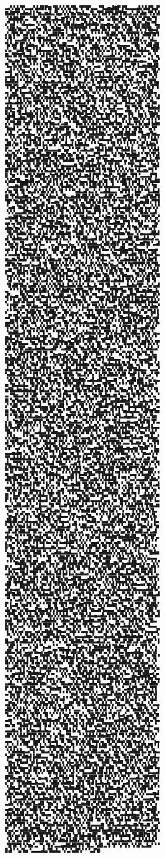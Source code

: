 ▃▞▞▟▞▛▃▃▞▟▟▉▛▇▝█▞▞▞▙▜▙▝▛▜▛▃▃▝▜▃▅▟▇▛▐▜▃▃▃▟▞▟▟▜▄▛▇▟▇▜▚▟▅▟▐▝▆▃▆▟▃▜▄▞▞▞▆▞▆▟▄▃▜▃▜▜▟▜▜▟▛▛▇▃▞▃▛▟▆▝▛▞▟▝▟▟▇▟▛▃▝▜▛▝▟▟▊▃▙▃▆▜▚▜▚▞▙▞▚▞▚▜▄▝▄▜▙▞▙▞▝▜▞▞▚▛▇▞▜▞▚▟▝▝▟▃▄▃▝▞▃▞▜▝▞▃▜▟▊▟▄▃▅▜▟▟▆▞▄▃▅▃▚▞▚▟▃▝▉▟▚▟▇▝▜▃▝▟█▞▆▃▞▃▄▞▅▝▉▃▜▟▇▃▜▝▉▜▜▜▛▝▄▟▃▜▙▜▝▜▛▝▞▟▊▝▛▞▜▜▙▃▛▞▄▜▜▞▚▟▚▜▝▃▝▝▄▟▉▛▇▝▄▟▅▝▄▞▄▝▝▝▝▝▉▟▉▞▜▃▜▜▜▜▝▟▇▛▇▜▚▜▝▃▃▟▛▞▜▝█▜▟▟▄▞▞▝▝▃▛▝▉▜▛▜▟▝▟▝▛▟▚▝▅▝▊▃▛▟▊▞▃▝▟▃▜▞▅▛▐▛▐▟▅▃▝▟▝▞▙▞▙▟▊▃▃▝▐▟▞▝▚▟▞▃▝▃▛▝▄▃▃▃▝▜▙▝▝▟▊▟█▞▄▝▚▟▊▜▅▝▐▟▃▃▃▞▅▝▜▟▆▝▉▞▄▝▄▜▜▜▞▞▃▜▚▝▊▜▅▟▃▜▟▟▃▝▉▛▇▃▜▛▇▜▄▟▃▞▝▟▐▜▟▜▚▟▐▟▝▜▙▝▐▃▜▝▉▞▃▃▟▞▝▃▜▝▊▟▆▞▃▝▚▝▄▝▅▃▅▞▆▝▉▜▛▝▄▟▇▟▜▃▙▝▜▟▄▞▞▝▇▟▜▟▞▟▛▜▛▜▚▟▉▃▆▃▄▃▝▝▅▞▜▃▜▞▅▜▙▞▝▝▐▝▆▝▜▞▅▟▜▜▛▞▜▃▝▃▝▃▄▝▐▟▞▞▄▟▐▃▞▛▐▃▅▟█▟█▃▟▝▝▞▆▃▞▞▞▝▊▃▞▜▚▞▜▟▟▟▞▝▅▜▝▞▃▃▄▜▅▞▄▝▃▝▅▝▝▃▃▟▄▝▉▞▃▟▃▜▝▞▆▃▜▝▅▝▞▃▚▞▅▝▇▟▉▃▜▝▟▞▛▃▟▟▃▟▞▃▅▟▚▞▃▝▚▛▇▝▚▜▙▟▉▟▝▝▟▟▚▃▞▟▄▃▆▃▟▃▞▃▜▝▄▃▛▃▜▝▄▛▇▞▜▟▛▝▆▝▛▃▙▞▄▝█▜▄▜▜▟▜▃▟▞▃▝▆▜▟▟▅▜▛▃▙▟█▃▅▜▟▞▄▞▚▟▄▟▄▟▐▝▇▝▛▝▃▞▄▟▐▞▛▜▃▝▃▛▐▃▃▟▞▞▚▟▉▝▉▃▞▃▆▛▇▜▚▝▆▞▚▞▞▝▞▝▚▞▆▜▛▞▄▃▝▝▛▟▉▃▞▟▜▜▄▜▃▃▜▟▛▞▅▟▟▟▅▝▞▝▆▃▅▜▝▛▇▃▝▟▐▃▄▝▞▜▅▜▟▞▜▞▞▟▚▝▟▃▙▃▟▟▞▞▆▝█▜▞▝▐▞▙▟▚▝▇▟▚▟▃▞▛▝▊▝▜▝▜▃▜▃▞▜▟▃▞▟▛▝▃▜▅▟▟▃▝▟▞▞▝▝▄▃▜▟▞▞▃▝▜▝▇▟▄▝▛▜▄▜▙▝▞▃▜▃▛▃▃▝▇▝▜▞▙▝▜▟▅▟▊▞▆▝▉▃▙▟▞▟▐▞▙▝▟▜▄▝█▜▞▛▇▟▜▃▛▞▙▃▚▃▛▜▃▃▝▜▙▝▐▃▚▝▆▟▞▟▛▜▃▟▆▞▜▛▐▝▟▝▝▞▅▟▝▝▊▟▊▝▆▛▇▞▚▃▙▟▊▝▐▝▚▛▐▞▅▞▛▞▃▜▚▜▞▞▜▟▉▝▅▛▐▟▊▞▅▜▅▃▞▃▅▝▝▜▙▞▛▞▟▟▚▝▅▟▆▜▅▞▝▟▃▜▜▞▄▟▐▟▅▜▅▟▝▃▝▟▃▝▐▟▞▝▟▞▅▟▇▜▛▃▝▝▛▜▟▟▟▜▜▞▚▝▇▞▚▜▚▝▇▜▞▝▚▞▛▞▟▃▝▃▆▃▙▃▝▞▄▜▛▃▟▝▃▟▉▝▉▟▛▞▚▟▟▟▇▞▃▞▄▟▉▟█▟▉▝▜▃▅▜▅▃▄▝▞▞▚▝▐▜▃▛▇▝▃▃▟▟▞▟▐▝▃▝▃▞▚▜▜▞▚▟▃▃▛▝▄▞▆▜▃▃▝▞▜▝▐▟▞▟▊▞▆▝▐▜▟▝█▟▐▃▚▞▛▝▄▟▄▟▐▟▇▟▄▝▝▝▅▃▝▝█▝▞▝▐▝▞▝▃▛▐▟▆▞▛▃▝▃▞▝▆▃▅▝▄▞▟▃▃▃▄▝▄▞▝▝▛▃▙▃▅▝▉▟▐▟▉▝▛▜▟▟▐▃▝▝▛▝▞▟▟▟▅▜▞▝▐▟▛▜▞▜▅▟▛▟▊▃▆▞▆▞▚▞▄▝▄▃▛▜▃▟▄▝▟▝▇▞▆▟▇▟▝▝▛▞▛▟▄▜▝▟▉▃▟▟▆▜▛▟▇▜▃▜▞▜▟▟▇▝▛▜▝▃▆▝▛▝▇▃▆▃▃▞▄▝▟▜▄▟▜▃▙▞▛▜▛▟▐▟▚▝▊▝▟▛▐▜▟▝▉▞▄▃▃▃▆▝▉▟█▟▅▜▚▞▝▛▐▜▃▝▝▜▚▃▙▃▝▝▇▟▇▜▜▛▐▃▜▟▅▞▞▞▙▃▙▞▆▜▞▛▐▟▆▟▚▟▟▞▜▝▊▜▙▞▞▞▞▞▆▝▟▃▅▞▜▝▊▝▆▝▝▝▆▜▞▟▇▜▃▞▆▜▟▜▟▜▚▝▟▃▆▟▐▜▛▝▆▟▚▃▜▟▛▃▜▜▝▃▃▃▛▜▞▟▆▜▙▃▆▟▊▃▞▜▞▟▐▜▝▞▃▜▙▜▚▃▃▜▟▃▚▞▆▝█▝▞▟▉▜▚▟▜▝▐▞▙▟▇▝▃▃▆▟▛▜▞▞▞▝▃▟▚▞▝▞▙▟▆▞▚▝▜▝▐▟▊▜▞▟▄▟▃▃▝▜▞▞▃▜▅▞▞▝▇▞▅▝█▝█▝▄▃▛▞▟▞▞▟▚▝▊▝▝▝▚▟▃▟▚▃▚▝▃▟▟▃▃▝▟▜▜▝▐▟▞▝▜▃▙▟▇▝▛▟▄▟▆▃▚▃▞▜▞▟▅▞▄▞▙▃▅▟▉▟█▞▟▞▚▃▟▟▛▞▃▃▆▜▟▝▛▃▅▛▇▟▜▜▛▝▇▟▇▜▟▜▞▝▄▝▊▃▅▞▜▟▝▜▟▝▃▜▟▜▞▟▐▃▜▝▛▝▇▝▜▛▐▃▅▟▊▞▜▜▝▃▅▝▆▟▚▝▄▟▛▛▐▃▆▝▉▟▄▝▆▞▙▜▙▃▛▟▇▝▇▝▜▃▟▃▟▟▞▜▛▃▚▃▞▞▞▝▞▞▃▃▟▛▇▟▟▜▞▜▟▟▐▝▊▝▚▝▟▟▟▝▆▃▛▜▝▝▄▝▟▝▅▞▜▞▝▝▉▟▞▃▟▃▅▟▉▜▅▟▆▟▞▜▞▟▝▞▚▟▉▜▞▞▚▝█▟▅▞▄▞▝▟▆▞▟▛▇▟▝▟▄▞▝▜▛▞▚▞▄▞▃▜▅▜▚▟▟▝▟▃▞▜▛▟▆▞▄▝▝▝▇▝▉▃▄▝▛▛▐▜▃▟▆▃▛▜▝▝▜▟▝▝▝▜▞▟▅▞▅▞▞▝▇▃▝▃▛▜▜▛▇▝▛▜▛▝▟▝▊▝▐▞▟▞▝▞▆▃▛▃▛▃▜▝▇▞▚▜▚▞▛▝█▞▜▟▆▞▟▃▝▟▐▟▝▟▚▟▇▟▆▝▜▟▉▝▞▝▊▝▊▃▛▝▅▟▅▞▆▃▝▞▄▃▃▟█▟▟▝▟▟▅▃▟▝▟▜▚▛▇▟▃▟▚▜▃▜▝▝▊▟█▃▄▟▐▛▐▝▅▝▐▃▃▟█▝█▃▟▟▃▞▃▞▙▞▅▝▊▃▄▞▙▜▃▝▝▃▝▟▃▃▚▃▝▞▄▞▟▟▅▃▞▟▊▟▉▛▐▞▚▟▚▃▆▛▇▝▃▟▄▞▛▟▐▜▅▟▄▟▐▃▄▝▐▟▊▝▃▛▐▜▃▞▟▝█▜▛▞▙▃▚▜▃▟█▃▅▞▙▃▃▝▃▃▄▞▃▃▙▞▅▟▆▟▚▞▟▝▃▝▚▝▛▃▞▟█▝▆▜▞▟▝▜▄▃▄▝▇▃▛▜▚▟▆▝▊▜▚▟▜▃▅▃▆▞▙▟▞▝▉▜▛▝▞▟▅▃▅▝▆▜▄▝▃▝▐▝▞▝▛▟▃▝▃▝▞▃▅▟▟▟▚▜▞▟▆▜▟▛▇▞▆▃▄▞▄▃▟▝▊▝█▟▞▞▟▞▞▞▚▜▞▃▛▞▟▞▆▞▅▃▞▜▞▝▇▜▜▜▚▜▞▜▙▃▆▝▜▟▐▃▚▟▐▛▇▟▄▜▛▞▅▝▆▃▟▜▄▝▐▝▐▃▜▝▞▟▜▞▆▝▆▝▄▝▆▟▝▝▟▟▚▃▛▞▛▜▝▝▇▞▛▜▚▞▄▜▜▟▜▃▞▝▛▃▜▟▛▟▆▝▇▞▜▝▄▜▅▃▄▝▉▞▞▟▜▞▆▝▟▝▝▞▅▝▐▃▜▞▃▟▝▞▜▟▞▝▅▞▃▜▝▟▉▃▝▃▟▟▊▃▆▟▟▝▛▞▞▃▟▝▉▝▊▝▊▟▉▜▙▞▄▟▛▞▄▞▞▞▙▜▟▃▙▟▞▟▞▃▙▃▙▝▜▝▉▃▙▝▃▃▙▟▅▜▛▃▚▞▄▟▃▝▝▝▐▞▙▟█▟▐▟▊▞▝▞▛▟▇▛▇▝█▜▅▞▛▝▜▜▃▃▜▜▛▜▅▝█▝█▃▆▟▆▃▙▟▚▃▅▝█▞▅▞▃▞▅▃▙▜▄▟▉▃▆▝▛▝▟▞▚▞▜▃▄▞▙▜▟▃▛▃▆▜▜▃▆▟▃▃▛▞▞▝▐▃▛▟▜▃▟▝▜▃▟▝▃▞▞▞▆▃▙▛▇▞▙▝▃▃▞▛▐▜▟▛▐▞▙▜▟▟█▟▆▜▟▟▞▝▐▜▛▃▆▝▛▟▅▃▞▜▟▃▄▞▙▝▞▞▜▝▐▃▛▝▜▞▟▞▃▃▆▝▛▟▉▃▝▞▚▟▞▟▅▞▞▝▝▜▞▃▜▟█▞▆▝▉▟█▞▃▝█▞▄▃▞▝▃▜▜▝█▛▇▛▇▞▜▞▙▟▄▃▞▞▚▞▜▟▐▃▛▝█▞▄▟▄▜▞▞▆▝▚▟▛▃▟▞▝▜▝▞▚▝█▜▙▞▄▝▛▃▛▝▆▃▟▞▛▛▇▃▆▞▄▟▄▟▉▜▝▟▇▝▟▞▝▞▜▜▝▃▄▝▇▞▚▟▜▃▅▃▄▟▐▟▜▟▞▝▝▞▙▟▊▜▟▜▝▃▛▞▙▜▚▞▟▝▊▞▚▃▚▞▞▟▇▜▞▝▃▜▝▃▚▝▝▝▚▟▆▞▅▟▊▝▚▝▞▛▇▝▉▃▄▟▛▟▞▝▅▟▇▃▟▝█▝▝▞▜▝▃▝▝▛▇▞▞▜▞▃▞▟▅▟▞▟▃▜▛▞▟▃▛▜▞▟█▃▜▞▆▝▄▃▆▟▃▜▚▞▟▟▟▟▞▜▛▝▄▃▛▞▝▝▃▟▚▜▃▟▇▟▝▃▟▟▊▜▞▜▟▜▝▝▇▝▐▞▞▝▛▞▅▛▇▃▃▝▇▃▜▜▄▜▞▟▛▛▇▜▅▜▛▝▄▜▚▝▇▝▚▃▚▞▞▝▉▃▄▜▞▟▉▜▞▞▛▟▊▟▃▜▛▃▅▃▙▟▆▃▃▟▛▝▃▟█▜▄▝▆▃▙▜▄▜▙▃▛▃▄▝▛▝▝▝▄▝▚▝▟▟▃▞▞▃▝▞▟▟▜▜▚▟▜▝▊▝▚▃▄▃▞▃▜▜▃▝▉▞▛▜▙▝▝▞▛▝▚▞▚▜▚▝█▞▜▃▜▃▆▟▆▟▊▞▟▝▊▝▊▟▇▝▛▜▞▟▜▞▙▃▜▟▛▝▄▞▆▜▝▟▆▃▃▝▝▜▚▃▚▃▄▟▊▜▜▟▊▜▄▜▚▝▆▟▝▟▞▝▝▞▚▟▜▝▟▜▟▟▅▞▄▜▄▝▆▟▅▟▟▞▙▜▄▝▃▜▝▜▅▝▟▟▄▞▃▞▛▞▜▃▙▟▜▜▜▝▃▃▚▟▜▃▟▟▞▜▄▞▅▃▜▞▅▞▞▟▊▃▜▛▇▟▄▃▝▃▃▞▚▟▇▃▟▜▞▝▐▜▝▟▞▟▜▟▅▝█▜▙▝▅▃▛▞▚▝▐▞▛▟▇▟▞▟▊▝▆▛▐▝▛▃▞▝▛▝▟▞▅▝▞▜▜▛▇▜▄▝█▃▆▝▚▜▙▜▅▟▆▞▃▟▃▟▛▜▃▃▆▝▚▝▃▟▊▟▇▝▚▞▄▃▅▝▇▃▙▟▃▝▉▟▚▛▇▝▞▝▊▝▉▜▚▟▛▟▄▃▞▃▅▝▉▜▅▝▞▝▝▝▛▃▜▜▟▟▆▝▆▜▙▟▆▟▆▟▄▛▐▟▃▞▙▞▆▝▄▃▟▝█▞▅▜▟▜▜▟▐▞▛▜▃▜▅▞▜▝▄▜▙▝▞▝▊▃▝▜▅▃▞▟▝▟▛▝▃▜▛▃▝▟▐▜▅▝█▝▃▜▄▝▆▞▙▟▆▃▆▝▄▃▜▝▊▜▚▞▚▞▃▝▇▝▅▜▅▟▅▝█▟▄▜▛▞▝▝▅▟▚▝▃▟▆▃▞▞▛▝▃▟▜▝▄▟█▟▆▟▜▃▝▃▙▃▆▝▆▞▝▟▊▝▃▞▜▞▄▟▃▃▜▟▞▟▉▝▃▟▚▝█▝▐▞▞▜▙▟▛▜▟▃▆▝▜▃▙▟▉▟▚▝▝▃▆▝▆▞▙▞▃▟▉▃▝▜▛▟▛▝▇▞▝▜▃▞▞▝▛▝▐▟█▃▆▃▜▝▐▝▅▟▄▟▃▝▟▛▇▜▅▜▝▝▊▟▊▞▟▃▅▟▃▟▚▟▜▟▄▝▇▜▚▜▞▜▚▟▟▜▛▞▝▝▟▜▃▟▄▟▃▝▊▞▃▜▅▞▄▝▆▟▛▟▄▞▛▜▚▞▙▟▞▃▜▞▚▃▆▃▞▜▞▞▝▞▝▜▛▝▉▟▃▃▅▃▄▞▙▛▇▝▛▃▙▜▃▟▛▞▜▝▞▝▐▝▆▟▄▝▆▞▞▜▛▟▇▞▃▟▅▜▞▝▄▟▆▟▞▟▟▜▅▞▜▟▃▟▐▃▃▜▙▝▝▝▐▟▞▝▃▟▃▞▛▟▅▃▆▝▉▟▉▞▟▜▛▞▜▝▃▜▜▜▟▟▐▟▆▝▝▞▅▞▝▟▞▞▞▟▄▃▝▝▐▜▃▝▛▜▛▃▟▜▜▜▝▝▆▞▃▃▄▜▄▜▚▞▛▃▃▜▙▟▅▜▟▃▅▝▜▟▄▞▟▝▉▜▄▟▜▝▃▟▞▝█▟▄▛▐▜▞▃▚▜▟▟▊▟▊▝▄▝▆▜▜▛▇▞▃▃▜▃▅▞▄▝▃▜▜▞▛▝▃▞▝▝█▝▚▃▞▟▟▝█▞▙▟▃▟▇▞▞▞▄▃▅▟▇▝█▃▜▟▇▃▅▃▅▞▆▟▛▝▐▃▃▃▅▟▅▝▄▝█▝▝▞▅▝▜▝▐▟▅▝▅▝▛▝▄▃▛▟▆▃▝▞▄▜▜▜▙▞▝▞▚▝▅▃▞▞▛▜▚▟▟▟▟▃▙▃▚▜▟▞▝▜▚▜▚▟▛▞▛▛▐▟▅▝▜▟▝▞▛▞▃▃▅▞▛▃▚▃▞▃▆▝▆▟▄▝▜▜▞▝█▝▟▃▄▜▙▟▝▜▙▞▝▃▅▜▝▝▃▞▆▜▟▃▙▜▛▞▆▞▄▟▜▃▚▜▛▞▚▜▙▜▛▛▇▟▟▝▇▝▚▞▅▝▛▜▅▜▜▞▞▟▜▝▅▞▜▃▟▜▞▟█▝▜▟▉▟▛▜▚▜▙▟▅▝▅▝▚▃▄▞▆▝█▜▝▝▜▟▆▟▄▝▝▝▟▜▜▃▆▜▙▞▜▜▙▟▟▝▜▝▝▝▃▃▚▜▄▟▛▞▝▟█▜▙▜▜▟▞▝▇▝▟▝▐▟▝▟▜▃▛▛▐▝▇▃▛▃▆▞▞▟▟▟█▝▝▜▝▃▞▃▃▟▛▟▆▞▝▝▟▝▇▃▆▟▐▜▛▝▐▞▃▝▊▝▆▃▆▟▉▝█▞▛▞▅▝▐▝▇▜▚▝▃▜▅▝▃▜▚▝▊▃▟▜▛▟▞▟▝▝▐▟▄▃▜▞▞▞▝▃▆▝▄▟▅▟▃▜▛▜▅▜▚▟▉▞▅▞▝▞▟▜▝▜▝▜▛▝▅▝▆▝▐▃▛▝█▞▚▞▟▟▃▜▛▝█▝▃▝▝▝▅▞▙▞▆▞▛▜▄▞▜▜▚▝▆▜▞▜▝▃▟▟▟▞▅▛▐▝▛▝▟▝▆▜▝▟▄▟▝▟▛▟▝▞▞▟▃▟▜▟▊▃▃▃▛▃▄▝▅▝▉▃▞▝▊▃▞▜▞▛▐▃▄▃▚▟▉▃▟▞▄▝▐▃▃▝▇▝▜▃▆▜▟▟▚▟▝▃▟▝▐▞▛▞▞▃▃▜▝▟▟▟▜▜▝▛▇▃▆▝▅▞▚▝▃▝▝▃▜▜▃▟▜▃▅▞▅▃▟▝▝▞▆▟▊▟▛▝▟▃▜▟▚▝▚▝▝▜▚▜▟▞▚▜▃▝▅▃▛▞▚▜▚▝▅▛▇▃▛▞▚▟▃▃▚▜▚▃▅▞▆▃▝▝▞▝▟▝▄▛▐▞▛▟▚▜▝▝▊▞▙▟█▟▊▃▛▟▃▃▄▜▟▝▉▝▅▜▄▃▞▝▄▝▝▝▅▟▉▃▚▃▞▟▛▟█▃▚▃▞▜▝▜▚▝▐▃▚▟▞▞▆▟▐▟▝▝▊▞▚▝█▞▄▟▃▟▝▜▝▟█▃▅▝▃▝▛▜▜▞▝▝▄▟█▟▝▜▅▞▟▝▆▃▛▃▛▟▇▃▛▜▛▃▝▃▟▃▜▜▛▞▚▃▛▃▞▝▝▞▆▜▟▟▅▞▄▞▄▞▙▜▚▟▊▃▛▃▟▟▅▃▜▝▝▝█▞▅▟▞▜▄▝▞▝▊▟▐▜▞▝▞▝▊▟▚▟▝▜▟▟▆▜▅▟█▟█▃▝▜▞▜▛▃▞▝▃▜▞▟▛▛▐▜▜▟▚▃▚▟▚▃▟▟▇▜▝▞▞▝▃▃▞▃▚▃▛▃▅▝▛▜▜▞▚▟▐▟▝▝▊▜▄▝▞▝▅▞▆▟▃▟▃▃▆▞▄▃▞▝▆▃▜▟▝▟▛▜▟▝▉▝▟▞▙▃▞▞▝▟▜▃▟▞▝▞▚▃▙▝▊▜▜▞▜▟█▝▚▝▃▟▅▃▅▟▃▃▚▝▟▟▄▞▚▟▇▟▞▞▄▜▜▃▙▝▐▃▝▝█▟▅▝▜▞▟▞▃▜▜▝▚▝▝▝▉▝▝▟▇▟▚▜▞▝▆▞▙▝▜▟▚▟▇▝▝▟▟▃▚▜▞▟▞▞▄▃▃▝▝▝▆▟█▞▜▟▛▃▆▞▜▃▚▞▜▞▟▟▉▟▛▟▐▝▅▞▚▟▉▃▆▞▚▃▟▟█▃▞▞▃▝▞▞▛▞▃▃▟▟▜▝▐▟█▟▚▝▝▞▄▟▊▜▟▝█▝▛▜▄▞▚▞▆▜▛▝▟▟▛▃▞▜▃▜▙▞▟▜▝▃▛▞▅▝█▟▝▜▛▝▃▜▟▃▜▟▐▟▐▃▚▃▆▃▞▝▐▞▛▞▃▟▟▜▄▃▙▟▛▜▞▜▟▜▝▃▝▟▜▞▛▟▃▜▟▜▝▟█▝▟▝▉▞▅▃▟▛▇▃▃▟▟▞▄▛▐▞▜▜▟▝▜▟▄▝▄▜▙▝▇▜▚▟▊▝▛▜▙▟▛▜▞▝▅▞▟▝▉▛▇▞▃▟▊▟▟▜▚▞▚▃▝▞▞▟▐▜▜▜▞▟▅▃▄▞▅▞▟▟▚▃▄▞▜▟▞▟▟▞▙▃▟▝▄▟▐▟▞▞▝▜▟▃▜▟▅▝▃▞▄▞▛▟▃▃▟▞▆▃▃▃▟▟▜▞▟▛▇▟▊▃▚▞▙▝█▟▅▟▊▜▞▝▃▟▝▝▆▜▝▜▞▃▟▜▃▞▟▜▄▝▚▜▟▝▝▝▉▟█▃▟▝▚▝▃▟▞▞▝▞▆▝▝▟▅▝▆▜▞▃▙▟█▝▆▜▟▃▚▝▆▝▛▃▄▞▙▟▆▞▃▟▉▃▚▝▉▛▐▃▆▝▅▟▜▝▚▞▝▝█▝▉▝█▜▝▜▚▟▆▜▜▜▃▜▞▞▙▟▆▝▜▃▝▟▝▜▚▝█▟█▞▟▞▅▞▚▞▆▃▃▛▇▃▆▜▚▜▃▟▇▜▛▝▞▟▊▝▆▃▆▜▄▃▃▝▟▃▛▛▇▞▚▃▝▟█▝▄▞▛▜▄▜▞▝▟▃▜▞▛▝▉▞▞▞▟▟▃▝▛▝▉▞▟▃▄▃▟▃▜▜▜▃▜▟▝▞▄▝▟▝▜▟▚▟▅▟▝▜▅▜▞▜▙▞▛▃▆▟▟▞▝▟▅▞▜▟▅▜▄▟▆▃▆▜▙▝▝▜▞▃▝▜▟▜▜▞▚▝█▃▙▜▚▞▃▞▝▞▟▟▜▝▉▛▐▝▃▟▚▝▜▞▅▝▛▞▙▃▄▜▝▞▆▞▛▃▙▟▞▞▙▞▝▜▃▃▜▝▊▞▃▞▃▃▝▃▞▃▆▟▞▜▅▃▞▜▟▞▞▃▃▜▟▝▄▛▐▞▞▝▄▝▇▞▆▟▞▜▚▃▃▃▛▝▚▝▝▞▃▜▟▜▞▞▚▟▛▜▟▞▅▞▙▝▄▃▃▟▅▞▄▃▄▜▄▟▞▜▙▟▆▟▅▟▅▝▞▝▄▝█▃▄▜▚▟▇▃▛▞▜▝▛▝▚▝▚▝▟▝█▟▇▞▆▟▇▃▟▃▛▃▝▜▛▃▛▟▛▃▛▃▆▜▛▝▐▝▟▛▐▝▃▃▚▝▟▝▚▃▅▝▝▃▃▝▛▝▜▃▅▃▚▝▆▟▟▟▟▝▇▟▆▃▛▝▝▃▜▜▝▞▚▟█▃▜▟▝▃▄▞▙▃▞▃▅▞▛▝▜▜▛▟▊▟▚▝▟▟▛▜▛▃▜▝▟▜▃▜▃▃▟▟▃▝▇▞▟▞▆▃▚▝▞▜▜▃▅▝▜▜▚▝▉▝▇▟▅▟▐▃▜▃▝▜▝▃▆▃▚▟▄▝▇▞▛▝▟▟▛▝▃▝█▝▉▞▞▟▜▜▟▝▊▟▞▞▜▞▛▟▆▞▝▟▊▝▄▛▇▟▇▃▛▝▉▟▃▟▜▟▉▟▚▃▛▟▄▞▝▞▟▃▟▜▄▜▝▞▆▞▚▟▉▟▟▃▚▃▄▝▚▝█▞▅▝▞▃▜▜▃▟▛▟▉▞▝▞▙▟▜▞▙▟▜▞▄▝▝▃▄▟▟▝▆▟▅▟▃▞▛▃▝▝▞▞▃▜▙▜▟▜▟▛▐▟▄▟▄▞▙▝▄▜▃▝▞▜▛▟▉▃▞▃▜▞▛▃▙▞▞▟▆▞▅▛▐▃▄▝▄▞▝▝▅▞▅▞▜▟▟▟▟▝▊▟▇▟▛▞▃▃▟▛▇▜▜▜▅▜▃▃▟▃▝▝▃▟▆▟▟▜▅▞▝▟▞▝▇▃▄▞▟▃▜▜▚▟▄▜▃▃▄▛▐▜▝▟▉▞▜▝▃▞▛▟▇▞▛▝▛▛▇▝▊▟▜▃▞▃▝▜▅▟▆▝▜▞▟▞▙▞▙▟▊▝▝▞▚▟▊▝▄▝▃▟▟▜▄▟▜▃▜▜▃▜▄▜▛▝▟▞▜▟▆▃▚▞▃▃▝▝▝▝▅▟▝▟▅▞▞▞▃▟▟▃▛▟▅▞▅▜▞▟▃▃▙▞▛▟▃▝▞▟▚▞▞▝▃▝▞▞▆▝▞▟▚▟▝▝▚▟▚▟▄▝▉▞▅▞▛▃▃▞▛▟▐▞▃▜▚▝▊▝▟▟▃▛▇▞▝▝▛▞▚▜▟▜▅▜▛▞▄▝▄▟▛▝▉▝▉▃▟▞▚▟▟▃▚▝▇▃▞▜▄▝▆▟▄▝▞▃▃▟█▞▞▟▐▞▃▝█▞▞▞▝▝▊▞▅▜▚▝▃▃▝▝▄▃▜▞▞▟▝▞▝▃▞▝▄▝▅▟▉▞▙▝▄▞▜▃▝▟▛▜▚▝▉▜▚▝█▝▞▝▐▝▅▞▃▜▚▞▄▝▇▞▛▟▟▝▚▛▐▃▞▃▄▝█▞▛▝▇▞▆▃▅▝▝▝▆▟▞▝▇▞▅▟▆▃▅▛▐▞▆▝▆▝▅▝▆▜▜▟▆▝▝▝▄▟▆▜▙▞▄▜▚▟▊▃▜▃▅▞▅▝▜▟▆▜▚▟█▝▊▟▝▞▝▛▇▝▜▟▝▟▐▜▛▃▆▞▜▜▛▞▟▝▛▃▜▃▝▃▞▟▃▝▃▃▆▃▜▝▐▞▅▃▟▃▙▃▝▝▚▝▜▟▐▞▄▝▜▃▄▞▅▟▉▞▞▜▞▟▟▞▜▞▜▜▙▟▄▝▜▟▛▞▞▟▟▟▜▜▚▜▟▞▚▝▄▜▅▝▜▃▃▝▝▟▟▟▞▟▅▟▆▜▜▝▜▝▟▜▛▟▚▝▊▞▞▃▃▝▚▝▇▃▞▜▅▛▐▝▉▃▙▝█▝▇▞▜▞▟▞▟▜▅▞▃▝█▜▞▟▄▞▅▞▅▃▞▞▝▝▚▃▞▃▚▞▝▝▜▃▞▛▐▃▚▟▅▟▅▃▚▃▜▝▝▞▞▜▅▟▐▟█▝▚▟▄▝▞▟▊▝▟▟▜▟▜▝▐▝▞▟▟▟▄▃▞▜▝▝▆▃▞▞▚▞▙▜▚▟▃▝▛▃▞▟▉▃▆▃▞▝▟▞▄▝▃▟█▟▜▃▚▞▙▃▚▟▛▝▛▟▆▟▐▟▉▃▃▝▜▟▐▜▃▝▅▝▜▜▅▜▙▝▇▃▜▟▃▜▙▝▉▞▅▞▛▝▄▞▄▟▃▝▅▃▜▜▄▟▝▟▐▃▆▞▅▞▄▃▚▝▟▃▜▞▙▜▅▃▄▝▜▟▉▝▆▟▆▝▊▛▐▞▛▃▚▜▟▞▅▜▟▞▙▃▃▜▚▟▄▝▚▞▟▜▟▞▞▞▆▜▛▝▟▟▚▜▚▟▚▟▆▝▄▝▜▞▟▞▄▝▟▟▆▜▃▝▟▞▅▞▜▃▛▝▊▞▞▝▇▜▄▜▜▞▝▟▝▞▜▃▃▟▛▟▊▟▐▞▄▞▛▜▄▞▙▞▙▝▜▃▃▟▇▜▙▃▆▝▟▞▃▝▄▃▄▝▃▟▞▜▟▞▜▝▅▞▛▟█▛▐▛▐▜▞▞▝▞▛▞▃▃▟▃▜▛▇▜▟▞▚▞▝▛▇▟▆▃▙▃▄▝▝▟█▞▟▟▆▟▝▟▜▝▉▟▐▃▙▃▙▝█▜▝▃▟▝▅▜▃▜▟▝▄▞▝▟▆▃▛▝▚▞▆▝▅▞▟▟▟▜▄▝▆▟▆▟▉▜▄▝▅▝▇▝▐▟▇▃▅▟▚▝▞▝▞▟█▜▟▝▝▞▙▞▆▟▄▜▙▝▇▃▆▞▃▝▞▞▚▝▄▝▃▝▜▃▛▟▐▛▇▞▚▃▄▜▄▝▚▟▛▝▞▞▃▃▅▟▐▜▝▃▃▟▛▟▞▃▙▟▅▟▊▟▇▝▉▟▐▜▄▜▄▞▃▟▟▞▙▟▇▞▝▞▝▃▟▝▚▝▃▃▄▞▆▃▟▞▚▜▞▟▅▜▃▟▊▝▆▞▚▝▃▜▙▜▜▃▅▟▊▞▚▛▇▛▐▞▝▟▝▜▞▜▝▟▊▝▛▞▚▃▅▞▅▞▄▞▚▟▉▜▞▃▛▃▜▃▟▜▅▃▛▜▚▝▇▟▜▞▅▟▅▞▆▃▚▞▛▟▉▟▛▝▅▟▉▟▆▜▟▟▊▟▃▞▙▝▇▃▄▝▚▞▛▃▟▝▛▞▛▃▚▛▐▞▛▟▇▝▃▝▃▟▄▟▄▃▜▞▅▝▉▞▞▞▄▟▉▟▃▝▚▟▐▃▝▃▝▞▝▞▃▜▚▜▅▝▞▟▊▝▆▝▐▞▅▝█▟▐▟▞▜▛▞▃▟▟▜▅▜▟▜▞▜▜▝▟▝▅▞▜▜▅▟▜▟▟▜▄▞▙▞▞▝▉▃▃▃▆▝▟▜▃▟▃▟▄▃▆▞▆▃▆▝▄▞▛▃▞▃▚▟▉▟▛▜▙▃▛▟▃▞▅▝▐▟█▝▟▝▚▜▙▟▟▜▄▟▊▟▅▟▚▞▙▟▅▟▞▃▟▟▚▝▉▞▄▞▟▜▙▜▙▜▛▜▜▟▚▝▟▛▇▝▅▜▟▃▆▟▛▃▝▜▅▜▜▜▟▟▅▝█▟▉▛▇▝▟▝▞▃▜▃▚▟▛▝▃▟▊▃▝▟▛▟▆▟▐▟▉▞▜▃▜▝▊▜▝▝▚▞▃▃▙▃▟▞▚▟▞▟▟▟▞▝█▜▛▜▝▞▆▞▃▝▚▝▊▞▃▃▄▟█▟▉▜▜▝▉▃▝▟▊▃▜▝▛▝▞▜▚▝▞▟▚▃▙▞▝▝▊▟▝▝▄▜▅▝▃▃▃▟▄▜▙▟▄▝▞▃▚▟▛▞▝▝▃▛▇
